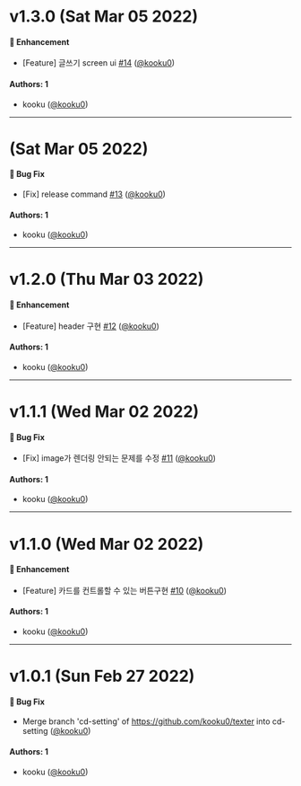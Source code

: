 # v1.3.0 (Sat Mar 05 2022)

#### 🚀 Enhancement

- [Feature] 글쓰기 screen ui [#14](https://github.com/kooku0/texter/pull/14) ([@kooku0](https://github.com/kooku0))

#### Authors: 1

- kooku ([@kooku0](https://github.com/kooku0))

---

# (Sat Mar 05 2022)

#### 🐛 Bug Fix

- [Fix] release command [#13](https://github.com/kooku0/texter/pull/13) ([@kooku0](https://github.com/kooku0))

#### Authors: 1

- kooku ([@kooku0](https://github.com/kooku0))

---

# v1.2.0 (Thu Mar 03 2022)

#### 🚀 Enhancement

- [Feature] header 구현 [#12](https://github.com/kooku0/texter/pull/12) ([@kooku0](https://github.com/kooku0))

#### Authors: 1

- kooku ([@kooku0](https://github.com/kooku0))

---

# v1.1.1 (Wed Mar 02 2022)

#### 🐛 Bug Fix

- [Fix] image가 렌더링 안되는 문제를 수정 [#11](https://github.com/kooku0/texter/pull/11) ([@kooku0](https://github.com/kooku0))

#### Authors: 1

- kooku ([@kooku0](https://github.com/kooku0))

---

# v1.1.0 (Wed Mar 02 2022)

#### 🚀 Enhancement

- [Feature] 카드를 컨트롤할 수 있는 버튼구현 [#10](https://github.com/kooku0/texter/pull/10) ([@kooku0](https://github.com/kooku0))

#### Authors: 1

- kooku ([@kooku0](https://github.com/kooku0))

---

# v1.0.1 (Sun Feb 27 2022)

#### 🐛 Bug Fix

- Merge branch 'cd-setting' of https://github.com/kooku0/texter into cd-setting ([@kooku0](https://github.com/kooku0))

#### Authors: 1

- kooku ([@kooku0](https://github.com/kooku0))

